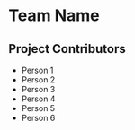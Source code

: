 # Team Name

## Project Contributors
- Person 1
- Person 2
- Person 3
- Person 4
- Person 5
- Person 6